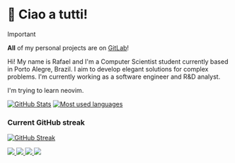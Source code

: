 # 👋 Ciao a tutti!

> [!IMPORTANT]
> **All** of my personal projects are on [GitLab](https://gitlab.com/debemdeboas)!

Hi! My name is Rafael and I'm a Computer Scientist student currently based in Porto Alegre, Brazil.
I aim to develop elegant solutions for complex problems.
I'm currently working as a software engineer and R&D analyst.

I'm trying to learn neovim.

[![GitHub Stats](https://github-readme-stats.debem.dev/api?username=debemdeboas&show=reviews,prs&show_icons=true&hide=contribs&include_all_commits=true&bg_color=24273a&text_color=cad3f5&icon_color=c6a0f6&title_color=8bd5ca&hide_border=true&disable_animations=true)](https://github-readme-stats.debem.dev/)
[![Most used languages](https://github-readme-stats.debem.dev/api/top-langs?username=debemdeboas&show_icons=true&exclude_repo=linux-kernel-labsisop,github-readme-stats&bg_color=24273a&text_color=cad3f5&icon_color=c6a0f6&title_color=8bd5ca&hide_border=true&disable_animations=true&layout=compact&langs_count=8)](https://github-readme-stats.debem.dev/)

### Current GitHub streak

[![GitHub Streak](https://streak-stats.demolab.com?user=debemdeboas&theme=catppuccin-macchiato&hide_border=true&date_format=j%20M%5B%20Y%5D&mode=weekly)](https://git.io/streak-stats)

<a href="https://gitlab.com/debemdeboas">
    <img src="https://img.shields.io/badge/gitlab-%23181717.svg?style=for-the-badge&logo=gitlab&logoColor=white">
</a>

<a href="https://www.linkedin.com/in/rbem/">
    <img src="https://img.shields.io/badge/LinkedIn-0077B5?style=for-the-badge&logo=linkedin&logoColor=white">
</a>

<a href="https://stackoverflow.com/users/9918829/rafa-de-boas">
    <img src="https://img.shields.io/badge/Stack_Overflow-FE7A16?style=for-the-badge&logo=stack-overflow&logoColor=white">
</a>

<a href="https://www.instagram.com/debemdeboas/">
    <img src="https://img.shields.io/badge/Instagram-E4405F?style=for-the-badge&logo=instagram&logoColor=white">
</a>
